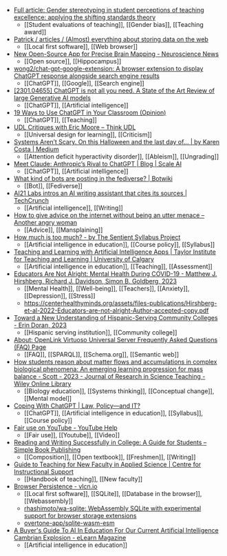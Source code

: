 - [Full article: Gender stereotyping in student perceptions of teaching excellence: applying the shifting standards theory](https://www.tandfonline.com/doi/full/10.1080/07294360.2021.2014411)
	- [[Student evaluations of teaching]], [[Gender bias]], [[Teaching award]]
- [Patrick / articles / (Almost) everything about storing data on the web](https://patrickbrosset.com/articles/2023-01-17-web-storage/)
	- [[Local first software]], [[Web browser]]
- [New Open-Source App for Precise Brain Mapping - Neuroscience News](https://neurosciencenews.com/hippocampus-mapping-app-22249/)
	- [[Open source]], [[Hippocampus]]
- [wong2/chat-gpt-google-extension: A browser extension to display ChatGPT response alongside search engine results](https://github.com/wong2/chat-gpt-google-extension)
	- [[ChatGPT]], [[Google]], [[Search engine]]
- [[2301.04655] ChatGPT is not all you need. A State of the Art Review of large Generative AI models](https://arxiv.org/abs/2301.04655)
	- [[ChatGPT]], [[Artificial intelligence]]
- [19 Ways to Use ChatGPT in Your Classroom (Opinion)](https://www.edweek.org/teaching-learning/opinion-19-ways-to-use-chatgpt-in-your-classroom/2023/01)
	- [[ChatGPT]], [[Teaching]]
- [UDL Critiques with Eric Moore – Think UDL](https://thinkudl.org/episodes/udl-critiques-with-eric-moore)
	- [[Universal design for learning]], [[Criticism]]
- [Systems Aren’t Scary. On this Halloween and the last day of… | by Karen Costa | Medium](https://karenraycosta.medium.com/systems-arent-scary-e55d8ac63bc7)
	- [[Attention deficit hyperactivity disorder]], [[Ableism]], [[Ungrading]]
- [Meet Claude: Anthropic’s Rival to ChatGPT | Blog | Scale AI](https://scale.com/blog/chatgpt-vs-claude#Adversarial%20prompts)
	- [[ChatGPT]], [[Artificial intelligence]]
- [What kind of bots are posting in the fediverse? | Botwiki](https://botwiki.org/blog/what-kind-of-bots-are-posting-in-the-fediverse/)
	- [[Bot]], [[Fediverse]]
- [AI21 Labs intros an AI writing assistant that cites its sources | TechCrunch](https://techcrunch.com/2023/01/17/ai21-labs-intros-an-ai-writing-assistant-that-cites-its-sources/?guccounter=1)
	- [[Artificial intelligence]], [[Writing]]
- [How to give advice on the internet without being an utter menace – Another angry woman](https://anotherangrywoman.com/2023/01/18/how-to-give-advice-on-the-internet-without-being-an-utter-menace/)
	- [[Advice]], [[Mansplaining]]
- [How much is too much? - by The Sentient Syllabus Project](https://sentientsyllabus.substack.com/p/how-much-is-too-much)
	- [[Artificial intelligence in education]], [[Course policy]], [[Syllabus]]
- [Teaching and Learning with Artificial Intelligence Apps | Taylor Institute for Teaching and Learning | University of Calgary](https://taylorinstitute.ucalgary.ca/teaching-with-AI-apps)
	- [[Artificial intelligence in education]], [[Teaching]], [[Assessment]]
- [Educators Are Not Alright: Mental Health During COVID-19 - Matthew J. Hirshberg, Richard J. Davidson, Simon B. Goldberg, 2023](https://journals.sagepub.com/doi/full/10.3102/0013189X221142595)
	- [[Mental Health]], [[Well-being]], [[Teachers]], [[Anxiety]], [[Depression]], [[Stress]]
	- https://centerhealthyminds.org/assets/files-publications/Hirshberg-et-al-2022-Educators-are-not-alright-Author-accepted-copy.pdf
- [Toward a New Understanding of Hispanic-Serving Community Colleges - Erin Doran, 2023](https://journals.sagepub.com/doi/abs/10.1177/00915521221145296)
	- [[Hispanic serving institution]], [[Community college]]
- [About: OpenLink Virtuoso Universal Server Frequently Asked Questions (FAQ) Page](https://www.openlinksw.com/describe/?url=https%3A%2F%2Fvirtuoso.openlinksw.com%2Ffaq%2F&invfp=IFP_OFF&sas=SAME_AS_OFF&graph=http%3A%2F%2Fwww.openlinksw.com%2FDAV%2Fvirtuoso2.openlinksw.com%2Fdata%2Fturtle%2Fgeneral%2Fvirtuoso-faq.ttl&distinct=1)
	- [[FAQ]], [[SPARQL]], [[Schema.org]], [[Semantic web]]
- [How students reason about matter flows and accumulations in complex biological phenomena: An emerging learning progression for mass balance - Scott - 2023 - Journal of Research in Science Teaching - Wiley Online Library](https://onlinelibrary.wiley.com/doi/10.1002/tea.21791)
	- [[Biology education]], [[Systems thinking]], [[Conceptual change]], [[Mental model]]
- [Coping With ChatGPT | Law, Policy—and IT?](https://www.insidehighered.com/blogs/law-policy%E2%80%94and-it/coping-chatgpt?utm_campaign=ihesocial&utm_content=opinion_|_coping_with_cha&utm_medium=social&utm_source=twitter)
	- [[ChatGPT]], [[Artificial intelligence in education]], [[Syllabus]], [[Course policy]]
- [Fair use on YouTube - YouTube Help](https://support.google.com/youtube/answer/9783148)
	- [[Fair use]], [[Youtube]], [[Video]]
- [Reading and Writing Successfully in College: A Guide for Students – Simple Book Publishing](https://rotel.pressbooks.pub/readwritesuccess/)
	- [[Composition]], [[Open textbook]], [[Freshmen]], [[Writing]]
- [Guide to Teaching for New Faculty in Applied Science | Centre for Instructional Support](https://cis.apsc.ubc.ca/guide-to-teaching-for-new-faculty-in-applied-science/)
	- [[Handbook of teaching]], [[New faculty]]
- [Browser Persistence - vlcn.io](https://vlcn.io/docs/guide-persistence#persistence-options)
	- [[Local first software]], [[SQLite]], [[Database in the browser]], [[Webassembly]]
	- [rhashimoto/wa-sqlite: WebAssembly SQLite with experimental support for browser storage extensions](https://github.com/rhashimoto/wa-sqlite)
	- [overtone-app/sqlite-wasm-esm](https://github.com/overtone-app/sqlite-wasm-esm)
- [A Buyer's Guide To AI In Education For Our Current Artificial Intelligence Cambrian Explosion - eLearn Magazine](https://www.elearnmagazine.com/marketplace/a-buyers-guide-to-ai-in-education/)
	- [[Artificial intelligence in education]]
